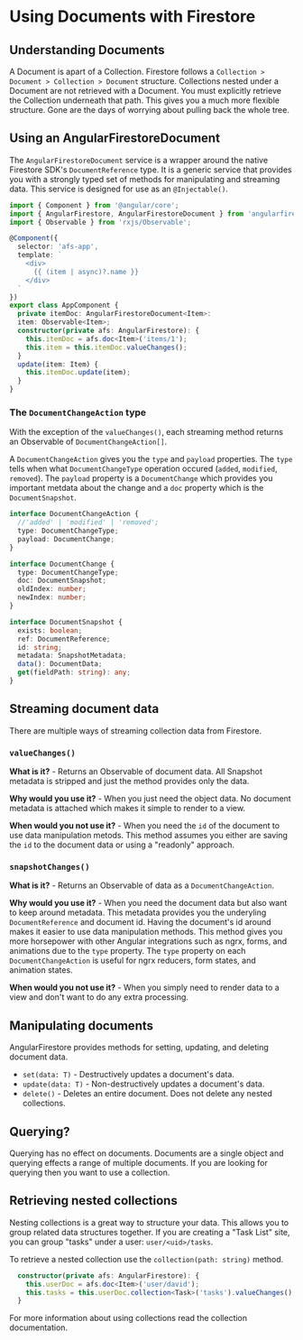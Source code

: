 # Using Documents with Firestore

## Understanding Documents

A Document is apart of a Collection. Firestore follows a `Collection > Document > Collection > Document` structure. Collections nested under a Document are not retrieved with a Document. You must explicitly retrieve the Collection underneath that path. This gives you a much more flexible structure. Gone are the days of worrying about pulling back the whole tree.

## Using an AngularFirestoreDocument

The `AngularFirestoreDocument` service is a wrapper around the native Firestore SDK's `DocumentReference` type. It is a generic service that provides you with a strongly typed set of methods for manipulating and streaming data. This service is designed for use as an `@Injectable()`.

```ts
import { Component } from '@angular/core';
import { AngularFirestore, AngularFirestoreDocument } from 'angularfire2/firestore';
import { Observable } from 'rxjs/Observable';

@Component({
  selector: 'afs-app',
  template: `
    <div>
      {{ (item | async)?.name }}
    </div>
  `
})
export class AppComponent {
  private itemDoc: AngularFirestoreDocument<Item>: 
  item: Observable<Item>;
  constructor(private afs: AngularFirestore): {
    this.itemDoc = afs.doc<Item>('items/1');
    this.item = this.itemDoc.valueChanges();
  }
  update(item: Item) {
    this.itemDoc.update(item);
  }
}
```

### The `DocumentChangeAction` type

With the exception of the `valueChanges()`, each streaming method returns an Observable of `DocumentChangeAction[]`.

A `DocumentChangeAction` gives you the `type` and `payload` properties. The `type` tells when what `DocumentChangeType` operation occured (`added`, `modified`, `removed`). The `payload` property is a `DocumentChange` which provides you important metdata about the change and a `doc` property which is the `DocumentSnapshot`.

```ts
interface DocumentChangeAction {
  //'added' | 'modified' | 'removed';
  type: DocumentChangeType;
  payload: DocumentChange;
}

interface DocumentChange {
  type: DocumentChangeType;
  doc: DocumentSnapshot;
  oldIndex: number;
  newIndex: number;
}

interface DocumentSnapshot {
  exists: boolean;
  ref: DocumentReference;
  id: string;
  metadata: SnapshotMetadata;
  data(): DocumentData;
  get(fieldPath: string): any;
}
```

## Streaming document data

There are multiple ways of streaming collection data from Firestore.

### `valueChanges()`
**What is it?** - Returns an Observable of document data. All Snapshot metadata is stripped and just the method provides only the data.

**Why would you use it?** - When you just need the object data. No document metadata is attached which makes it simple to render to a view.

**When would you not use it?** - When you need the `id` of the document to use data manipulation metods. This method assumes you either are saving the `id` to the document data or using a "readonly" approach.

### `snapshotChanges()`
**What is it?** - Returns an Observable of data as a `DocumentChangeAction`. 

**Why would you use it?** - When you need the document data but also want to keep around metadata. This metadata provides you the underyling `DocumentReference` and document id. Having the document's id around makes it easier to use data manipulation methods. This method gives you more horsepower with other Angular integrations such as ngrx, forms, and animations due to the `type` property. The `type` property on each `DocumentChangeAction` is useful for ngrx reducers, form states, and animation states.

**When would you not use it?** - When you simply need to render data to a view and don't want to do any extra processing.

## Manipulating documents

AngularFirestore provides methods for setting, updating, and deleting document data.

- `set(data: T)` - Destructively updates a document's data.
- `update(data: T)` - Non-destructively updates a document's data.
- `delete()` - Deletes an entire document. Does not delete any nested collections.

## Querying?

Querying has no effect on documents. Documents are a single object and querying effects a range of multiple documents. If you are looking for querying then you want to use a collection.

## Retrieving nested collections

Nesting collections is a great way to structure your data. This allows you to group related data structures together. If you are creating a "Task List" site, you can group "tasks" under a user: `user/<uid>/tasks`. 

To retrieve a nested collection use the `collection(path: string)` method.

```ts
  constructor(private afs: AngularFirestore): {
    this.userDoc = afs.doc<Item>('user/david');
    this.tasks = this.userDoc.collection<Task>('tasks').valueChanges();
  }
```

For more information about using collections read the collection documentation.
